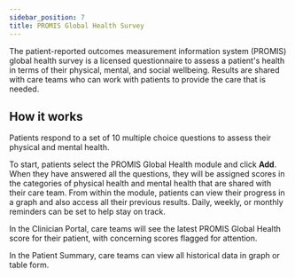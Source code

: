 ```yaml
---
sidebar_position: 7
title: PROMIS Global Health Survey
---
```


The patient-reported outcomes measurement information system (PROMIS) global health survey is a licensed questionnaire to assess a patient's health in terms of their physical, mental, and social wellbeing. Results are shared with care teams who can work with patients to provide the care that is needed.

## How it works

Patients respond to a set of 10 multiple choice questions to assess their physical and mental health. 

To start, patients select the PROMIS Global Health module and click **Add**. When they have answered all the questions, they will be assigned scores in the categories of physical health and mental health that are shared with their care team. From within the module, patients can view their progress in a graph and also access all their previous results. Daily, weekly, or monthly reminders can be set to help stay on track.

<!-- ![PROMIS Global Health in Huma App](./assets/) -->

In the Clinician Portal, care teams will see the latest PROMIS Global Health score for their patient, with concerning scores flagged for attention.

<!-- ![Clinician view of gloabl health](./assets/) -->

In the Patient Summary, care teams can view all historical data in graph or table form.
